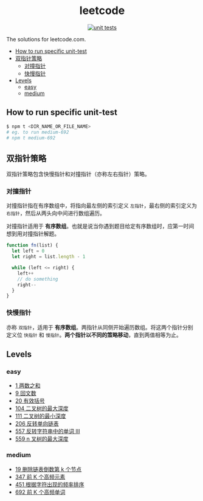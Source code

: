 <h1 align="center">leetcode</h1>

<p align="center">
  <a href="https://github.com/lbwa/leetcode/actions">
    <img alt="unit tests" src="https://github.com/lbwa/leetcode/workflows/Unit%20tests/badge.svg">
  </a>
</p>

The solutions for leetcode.com.

<!-- TOC -->

- [How to run specific unit-test](#how-to-run-specific-unit-test)
- [双指针策略](#%E5%8F%8C%E6%8C%87%E9%92%88%E7%AD%96%E7%95%A5)
  - [对撞指针](#%E5%AF%B9%E6%92%9E%E6%8C%87%E9%92%88)
  - [快慢指针](#%E5%BF%AB%E6%85%A2%E6%8C%87%E9%92%88)
- [Levels](#levels)
  - [easy](#easy)
  - [medium](#medium)

<!-- /TOC -->

## How to run specific unit-test

```bash
$ npm t <DIR_NAME_OR_FILE_NAME>
# eg. to run medium-692
# npm t medium-692
```

## 双指针策略

双指针策略包含快慢指针和对撞指针（亦称左右指针）策略。

### 对撞指针

对撞指针指在有序数组中，将指向最左侧的索引定义 `左指针`，最右侧的索引定义为 `右指针`，然后从两头向中间进行数组遍历。

对撞指针适用于 **有序数组**。也就是说当你遇到题目给定有序数组时，应第一时间想到用对撞指针解题。

```js
function fn(list) {
  let left = 0
  let right = list.length - 1

  while (left <= right) {
    left++
    // do something
    right--
  }
}
```

### 快慢指针

亦称 `双指针`，适用于 **有序数组**。两指针从同侧开始遍历数组。将这两个指针分别定义位 `快指针` 和 `慢指针`。**两个指针以不同的策略移动**，直到两值相等为止。

## Levels

### easy

- [1 两数之和](src/easy-1)
- [9 回文数](src/easy-9)
- [20 有效括号](src/easy-20)
- [104 二叉树的最大深度](src/easy-104)
- [111 二叉树的最小深度](src/easy-111)
- [206 反转单向链表](src/easy-206)
- [557 反转字符串中的单词 III](src/easy-557)
- [559 n 叉树的最大深度](src/easy-559)

### medium

- [19 删除链表倒数第 k 个节点](src/medium-19)
- [347 前 K 个高频元素](src/medium-347)
- [451 根据字符出现的频率排序](src/medium-451)
- [692 前 K 个高频单词](src/medium-692)
